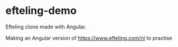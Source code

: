 # efteling-demo
Efteling clone made with Angular. 

Making an Angular version of https://www.efteling.com/nl to practise
